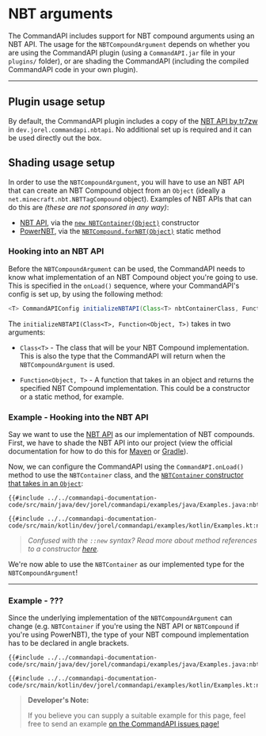 # NBT arguments

The CommandAPI includes support for NBT compound arguments using an NBT API. The usage for the `NBTCompoundArgument` depends on whether you are using the CommandAPI plugin (using a `CommandAPI.jar` file in your `plugins/` folder), or are shading the CommandAPI (including the compiled CommandAPI code in your own plugin).

-----

## Plugin usage setup

By default, the CommandAPI plugin includes a copy of the [NBT API by tr7zw](https://www.spigotmc.org/resources/nbt-api.7939/) in `dev.jorel.commandapi.nbtapi`. No additional set up is required and it can be used directly out the box.

## Shading usage setup

In order to use the `NBTCompoundArgument`, you will have to use an NBT API that can create an NBT Compound object from an `Object` (ideally a `net.minecraft.nbt.NBTTagCompound` object). Examples of NBT APIs that can do this are _(these are not sponsored in any way)_:

- [NBT API](https://www.spigotmc.org/resources/nbt-api.7939/), via the [`new NBTContainer(Object)`](https://tr7zw.github.io/Item-NBT-API/v2-api/de/tr7zw/changeme/nbtapi/NBTContainer.html#NBTContainer-java.lang.Object-) constructor
- [PowerNBT](https://www.spigotmc.org/resources/powernbt.9098/), via the [`NBTCompound.forNBT(Object)`](https://flinbein.github.io/PowerNBT/apidocs/me/dpohvar/powernbt/api/NBTCompound.html#forNBT-java.lang.Object-) static method

### Hooking into an NBT API

Before the `NBTCompoundArgument` can be used, the CommandAPI needs to know what implementation of an NBT Compound object you're going to use. This is specified in the `onLoad()` sequence, where your CommandAPI's config is set up, by using the following method:

```java
<T> CommandAPIConfig initializeNBTAPI(Class<T> nbtContainerClass, Function<Object, T> nbtContainerConstructor);
```

The `initializeNBTAPI(Class<T>, Function<Object, T>)` takes in two arguments:

- `Class<T>` - The class that will be your NBT Compound implementation. This is also the type that the CommandAPI will return when the `NBTCompoundArgument` is used.

- `Function<Object, T>` - A function that takes in an object and returns the specified NBT Compound implementation. This could be a constructor or a static method, for example.

<div class="example">

### Example - Hooking into the NBT API

Say we want to use the [NBT API](https://www.spigotmc.org/resources/nbt-api.7939/) as our implementation of NBT compounds. First, we have to shade the NBT API into our project (view the official documentation for how to do this for [Maven](https://github.com/tr7zw/Item-NBT-API/wiki/Using-Maven#option-2-shading-the-nbt-api-into-your-plugin) or [Gradle](https://github.com/tr7zw/Item-NBT-API/wiki/Using-Gradle#option-2-shading-the-nbt-api-into-your-plugin)).

Now, we can configure the CommandAPI using the `CommandAPI.onLoad()` method to use the `NBTContainer` class, and the [`NBTContainer` constructor that takes in an `Object`](https://tr7zw.github.io/Item-NBT-API/v2-api/de/tr7zw/changeme/nbtapi/NBTContainer.html#NBTContainer-java.lang.Object-):

<div class="multi-pre">

```java,Java
{{#include ../../commandapi-documentation-code/src/main/java/dev/jorel/commandapi/examples/java/Examples.java:nbtcompoundargumentonload}}
```

```kotlin,Kotlin
{{#include ../../commandapi-documentation-code/src/main/kotlin/dev/jorel/commandapi/examples/kotlin/Examples.kt:nbtcompoundargumentonload}}
```

</div>

> _Confused with the `::new` syntax? Read more about method references to a constructor [here](https://docs.oracle.com/javase/tutorial/java/javaOO/methodreferences.html)._

We're now able to use the `NBTContainer` as our implemented type for the `NBTCompoundArgument`!

</div>

-----

<div class="example">

### Example - ???

Since the underlying implementation of the `NBTCompoundArgument` can change (e.g. `NBTContainer` if you're using the NBT API or `NBTCompound` if you're using PowerNBT), the type of your NBT compound implementation has to be declared in angle brackets.

<div class="multi-pre">

```java,Java
{{#include ../../commandapi-documentation-code/src/main/java/dev/jorel/commandapi/examples/java/Examples.java:nbtcompoundarguments}}
```

```kotlin,Kotlin
{{#include ../../commandapi-documentation-code/src/main/kotlin/dev/jorel/commandapi/examples/kotlin/Examples.kt:nbtcompoundarguments}}
```

</div>

</div>

> **Developer's Note:**
>
> If you believe you can supply a suitable example for this page, feel free to send an example [on the CommandAPI issues page!](https://github.com/JorelAli/CommandAPI/issues/new/choose)
